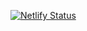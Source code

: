 [![Netlify Status](https://api.netlify.com/api/v1/badges/3c612489-7f54-4b76-bf17-cfee83b04adf/deploy-status)](https://app.netlify.com/sites/coooler-chat/deploys)
